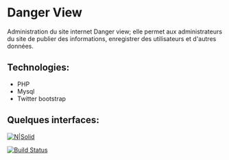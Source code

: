 # Danger View

Administration du site internet Danger view; elle permet aux administrateurs du site de publier des informations, enregistrer des utilisateurs et d'autres données.

## Technologies:

  - PHP
  - Mysql
  - Twitter bootstrap
  
## Quelques interfaces:
[![N|Solid](https://cldup.com/dTxpPi9lDf.thumb.png)](https://nodesource.com/products/nsolid)

[![Build Status](https://travis-ci.org/joemccann/dillinger.svg?branch=master)](https://travis-ci.org/joemccann/dillinger)

